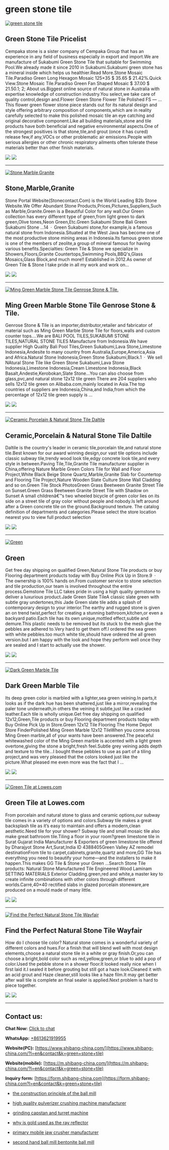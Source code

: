 # green stone tile

<a href="https://swt.shibang-china.com/?l=en&img&k=green+stone+tile" target="_blank">![green stone tile](http://static.shibang-china.com/all-800x300/58.jpg)</a>

## Green Stone Tile Pricelist
Cempaka stone is a sister company of Cempaka Group that has an experience in any field of business especially in export and import.We are manufacture of Sukabumi Green Stone Tile that suitable for Swimming Pool.We already made it since 2010 in Sukabumi.Sukabumi green stone has a mineral inside which helps us healthier.Read More.Stone Mosaic Tile.Paradiso Green Long Hexagon Mosaic 125&#215;35 $ 35.65 $ 21.42%.Quick View.Stone Mosaic Tile.Paradiso Green Fan Shaped Mosaic $ 37.00 $ 21.50.1; 2; About us.Biggest online source of natural stone in Australia with expertise knowledge of construction industry.You select,we take care of quality control,design and.Flower Green Stone Flower Tile Polished FS — …This flower green flower stone piece stands out for its natural design and style offering arbitrary composition of components,which are in reality carefully selected to make this polished mosaic tile an eye catching and original decorative component.Like all building materials,stone and tile products have both beneficial and negative environmental aspects.One of the strongest positives is that stone,tile,and grout (once it has cured) release few,if any,VOCs or other problematic air emissions.People with serious allergies or other chronic respiratory ailments often tolerate these materials better than other finish materials.


<a href="https://whatsapp.shibangsoft.com/WhatsApp.php" target="_blank" title="WhatsApp">![](http://static.shibang-china.com/icon/whatsapp.png)</a> <a href="https://swt.shibang-china.com/?l=en&icon&k=green+stone+tile" target="_blank">![](http://static.shibang-china.com/icon/chat-en.png)</a>

---

<a href="https://swt.shibang-china.com/?l=en&img&k=green+stone+tile" target="_blank">![Stone,Marble,Granite](http://static.shibang-china.com/all-800x300/134.jpg)</a>

## Stone,Marble,Granite
Stone Portal Website(Stonecontact.Com) is the World Leading B2b Stone Website.We Offer Abundant Stone Products,Prices,Pictures,Suppliers,Such as Marble,Granite.Green is a Beautiful Color for any wall.Our Green collection has every different type of green,from light green to dark green,Olive tones,Neon Green,Etc.Green Sukabumi Stone Bali Green Sukabumi Stone …14&ensp;&#0183;&ensp;Green Sukabumi stone,for example,is a famous natural stone from Indonesia.Situated at the West Java has become one of the most productive stone mining areas in Indonesia.Its famous green stone is one of the members of zeolite,a group of mineral famous for having various benefits.Specialties: Green Tile &amp; Stone we specialize in Showers,Floors,Granite Countertops,Swimming Pools,BBQ's,Glass Mosaics,Glass Block,and much more!! Established in 2012.As owner of Green Tile &amp; Stone I take pride in all my work and work on…


<a href="https://whatsapp.shibangsoft.com/WhatsApp.php" target="_blank" title="WhatsApp">![](http://static.shibang-china.com/icon/whatsapp.png)</a> <a href="https://swt.shibang-china.com/?l=en&icon&k=green+stone+tile" target="_blank">![](http://static.shibang-china.com/icon/chat-en.png)</a>

---

<a href="https://swt.shibang-china.com/?l=en&img&k=green+stone+tile" target="_blank">![Ming Green Marble Stone Tile Genrose Stone &amp; Tile.](http://static.shibang-china.com/all-800x300/1496.jpg)</a>

## Ming Green Marble Stone Tile Genrose Stone &amp; Tile.
Genrose Stone &amp; Tile is an importer,distributor,retailer and fabricator of material such as Ming Green Marble Stone Tile for floors,walls and custom counter tops.…We are BALI POOL TILES,SUKABUMI STONE TILES,NATURAL STONE TILES Manufacture from Indonesia.We have supplier High Quality Bali Pool Tiles,Green Sukabumi,Lava Stone,Limestone Indonesia,Andesite to many country from Australia,Europe,America,Asia and Africa.Natural Stone Indonesia,Green Stone Sukabumi,Black.1&ensp;&#0183;&ensp;We sell NAtural Stone Tile like Green Stone Sukabumi,Lava Stone Indonesia,Limestone Indonesia,Cream Limestone Indonesia,Black Basalt,Andestie,Kerobokan,Slate Stone…You can also choose from glass,pvc,and natural stone 12x12 tile green There are 204 suppliers who sells 12x12 tile green on Alibaba.com,mainly located in Asia.The top countries of suppliers are Indonesia,China,and India,from which the percentage of 12x12 tile green supply is …


<a href="https://whatsapp.shibangsoft.com/WhatsApp.php" target="_blank" title="WhatsApp">![](http://static.shibang-china.com/icon/whatsapp.png)</a> <a href="https://swt.shibang-china.com/?l=en&icon&k=green+stone+tile" target="_blank">![](http://static.shibang-china.com/icon/chat-en.png)</a>

---

<a href="https://swt.shibang-china.com/?l=en&img&k=green+stone+tile" target="_blank">![Ceramic,Porcelain &amp; Natural Stone Tile Daltile](http://static.shibang-china.com/all-800x300/354.jpg)</a>

## Ceramic,Porcelain &amp; Natural Stone Tile Daltile
Daltile is the country's leader in ceramic tile,porcelain tile,and natural stone tile.Best known for our award winning design,our vast tile options include classic subway tile,trendy wood look tile,edgy concrete look tile,and every style in between.Paving Tile,Tile,Granite Tile manufacturer supplier in China,offering Nature Marble Green Colors Tile for Wall and Floor Project,White Black Beige Stone Quartz,Marble,Granite Slab for Countertop and Flooring Tile Project,Nature Wooden Slate Culture Stone Wall Cladding and so on.Green Tile Stock PhotosGreen Grass Beetween Granite Street Tile on Sunset.Green Grass Beetween Granite Street Tile with Shadow on Sunset A small children&#226;€™s two wheeled bicycle of green color lies on its side on a street tile of gray color without people and nobody.Is left around after a Green concrete tile on the ground.Background texture. The catalog definition of departments and categories.Please select the store location nearest you to view full product selection


<a href="https://whatsapp.shibangsoft.com/WhatsApp.php" target="_blank" title="WhatsApp">![](http://static.shibang-china.com/icon/whatsapp.png)</a> <a href="https://swt.shibang-china.com/?l=en&icon&k=green+stone+tile" target="_blank">![](http://static.shibang-china.com/icon/chat-en.png)</a>

---

<a href="https://swt.shibang-china.com/?l=en&img&k=green+stone+tile" target="_blank">![Green](http://static.shibang-china.com/all-800x300/1155.jpg)</a>

## Green
Get free day shipping on qualified Green,Natural Stone Tile products or buy Flooring department products today with Buy Online Pick Up in Store.9&ensp;&#0183;&ensp;The ownership is 100% hands on.From customer service to stone selection and tile production,our team is involved throughout the entire process.Gemstone Tile LLC takes pride in using a high quality gemstone to deliver a luxurious product.Jade Green Slate TileA classic slate green with subtle gray undertones,this Jade Green slate tile adds a splash of contemporary design to your interior.The earthy and rugged stone is given an on trend twist,perfect for creating a stunning bathroom,kitchen,or even a backyard patio.Each tile has its own unique,mottled effect,subtle and demure.This plastic needs to be removed but its stuck to the mesh glue the pebbles are adhered to.Very hard to get them off.I ordered the sea green with white pebbles.too much white tile,should have ordered the all green version.but I am happy with the look and hope they perform well once they are sealed and I start to actually use the shower.


<a href="https://whatsapp.shibangsoft.com/WhatsApp.php" target="_blank" title="WhatsApp">![](http://static.shibang-china.com/icon/whatsapp.png)</a> <a href="https://swt.shibang-china.com/?l=en&icon&k=green+stone+tile" target="_blank">![](http://static.shibang-china.com/icon/chat-en.png)</a>

---

<a href="https://swt.shibang-china.com/?l=en&img&k=green+stone+tile" target="_blank">![Dark Green Marble Tile](http://static.shibang-china.com/all-800x300/1207.jpg)</a>

## Dark Green Marble Tile
Its deep green color is marbled with a lighter,sea green veining.In parts,it looks as if the dark hue has been shattered,just like a mirror,revealing the paler tone underneath,in others the veining it subtle,just like a cracked leather.Each tile is wholly unique.Get free day shipping on qualified 12x12,Green,Tile products or buy Flooring department products today with Buy Online Pick Up in Store.Green 12x12 Tile Flooring The Home Depot Store FinderPolished Ming Green Marble 12x12 TileWhen you come across Ming Green marble,all of your wants have been answered.The peaceful whitewashed color of the Ming Green marble is accented with a light green overtone,giving the stone a bright,fresh feel.Subtle grey veining adds depth and texture to the tile…I bought these pebbles to use as part of a tiling project,and was very pleased that the colors looked just like the picture.What pleased me even more was the fact that I …


<a href="https://whatsapp.shibangsoft.com/WhatsApp.php" target="_blank" title="WhatsApp">![](http://static.shibang-china.com/icon/whatsapp.png)</a> <a href="https://swt.shibang-china.com/?l=en&icon&k=green+stone+tile" target="_blank">![](http://static.shibang-china.com/icon/chat-en.png)</a>

---

<a href="https://swt.shibang-china.com/?l=en&img&k=green+stone+tile" target="_blank">![Green Tile at Lowes.com](http://static.shibang-china.com/all-800x300/1042.jpg)</a>

## Green Tile at Lowes.com
From porcelain and natural stone to glass and ceramic options,our subway tile comes in a variety of options and colors.Subway tile makes a great backsplash tile as it’s easy to maintain and offers a modern,clean aesthetic.Need tile for your shower? Subway tile and small mosaic tile also make great bathroom tile.Tiling a floor in your room?green limestone tile in Surat Gujarat India Manufacturer &amp; Exporters of green limestone tile offered by Dharajyot Stone Art,Surat,India ID 4388405Green Valley AZ remodel destinationFrom tile to carpet,cabinets,granite,quartz and more,GG Tile has everything you need to beautify your home—and the installers to make it happen.This makes GG Tile &amp; Stone your Green …Search Stone Tile products: Natural Stone Manufactured Tile Engineered Wood Laminam SETTING MATERIALS Exterior Cladding.green,red and white,a master key to create infinite combinations with other colors through different worlds.Carr&#233;,40&#215;40 rectified slabs in glazed porcelain stoneware,are produced on a mould made of many little.


<a href="https://whatsapp.shibangsoft.com/WhatsApp.php" target="_blank" title="WhatsApp">![](http://static.shibang-china.com/icon/whatsapp.png)</a> <a href="https://swt.shibang-china.com/?l=en&icon&k=green+stone+tile" target="_blank">![](http://static.shibang-china.com/icon/chat-en.png)</a>

---

<a href="https://swt.shibang-china.com/?l=en&img&k=green+stone+tile" target="_blank">![Find the Perfect Natural Stone Tile Wayfair](http://static.shibang-china.com/all-800x300/358.jpg)</a>

## Find the Perfect Natural Stone Tile Wayfair
How do I choose tile color? Natural stone comes in a wonderful variety of different colors and hues.For a finish that will blend well with most design elements,choose a natural stone tile in a white or gray finish.Or,you can choose a bright,bold color such as red,yellow,green,or blue to add a pop of color.Used the pebble stone in a shower floor.It looked really nice when I first laid it.I sealed it before grouting but still got a haze look.Cleaned it with an acid grout and Haze cleaner,still looks like a haze film.It may get better after wall tile is complete an final sealer is applied.Next problem is hard to piece together.

<a href="https://whatsapp.shibangsoft.com/WhatsApp.php" target="_blank" title="WhatsApp">![](http://static.shibang-china.com/icon/whatsapp.png)</a> <a href="https://swt.shibang-china.com/?l=en&icon&k=green+stone+tile" target="_blank">![](http://static.shibang-china.com/icon/chat-en.png)</a>

---
## Contact us:

**Chat Now:** [Click to chat](https://swt.shibang-china.com?l=en&contact&k=green+stone+tile)

**WhatsApp:**  [+8613621919955](https://whatsapp.shibangsoft.com/WhatsApp.php)

**Website(PC):** [https://www.shibang-china.com/](https://www.shibang-china.com/?l=en&contact&k=green+stone+tile)

**Website(mobile):** [https://m.shibang-china.com/](https://m.shibang-china.com/?l=en&contact&k=green+stone+tile)

**Inquiry form:** [https://form.shibang-china.com](https://form.shibang-china.com?l=en&contact&k=green+stone+tile)

* [the construction principle of the ball mill](../146/the%20construction%20principle%20of%20the%20ball%20mill.md)

* [high quality pulverizer crushing machine manufacturer](../141/high%20quality%20pulverizer%20crushing%20machine%20manufacturer.md)

* [grinding capstan and turret machine](../150/grinding%20capstan%20and%20turret%20machine.md)

* [why is gold used as the ray reflector](../142/why%20is%20gold%20used%20as%20the%20ray%20reflector.md)

* [primary mobile jaw crusher manufacturer](../147/primary%20mobile%20jaw%20crusher%20manufacturer.md)

* [second hand ball mill bentonite ball mill](../144/second%20hand%20ball%20mill%20bentonite%20ball%20mill.md)